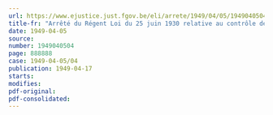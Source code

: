 ```yaml
---
url: https://www.ejustice.just.fgov.be/eli/arrete/1949/04/05/1949040504/justel
title-fr: "Arrêté du Régent Loi du 25 juin 1930 relative au contrôle des entreprises d'assurances sur la vie. Approbation de modifications statutaires"
date: 1949-04-05
source:
number: 1949040504
page: 888888
case: 1949-04-05/04
publication: 1949-04-17
starts:
modifies:
pdf-original:
pdf-consolidated:
---
```


